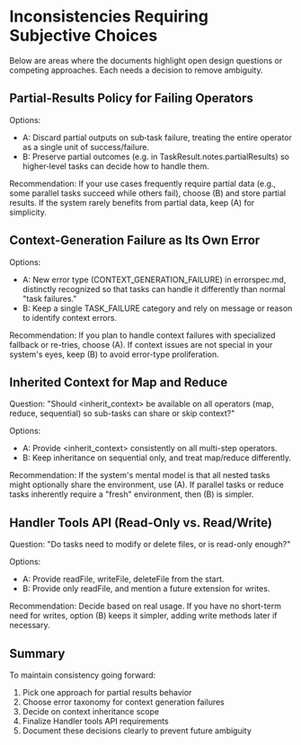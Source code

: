 # Inconsistencies Requiring Subjective Choices

Below are areas where the documents highlight open design questions or competing approaches. Each needs a decision to remove ambiguity.

## Partial-Results Policy for Failing Operators

Options:
- A: Discard partial outputs on sub‐task failure, treating the entire operator as a single unit of success/failure.
- B: Preserve partial outcomes (e.g. in TaskResult.notes.partialResults) so higher‐level tasks can decide how to handle them.

Recommendation: If your use cases frequently require partial data (e.g., some parallel tasks succeed while others fail), choose (B) and store partial results. If the system rarely benefits from partial data, keep (A) for simplicity.

## Context-Generation Failure as Its Own Error

Options:
- A: New error type (CONTEXT_GENERATION_FAILURE) in errorspec.md, distinctly recognized so that tasks can handle it differently than normal "task failures."
- B: Keep a single TASK_FAILURE category and rely on message or reason to identify context errors.

Recommendation: If you plan to handle context failures with specialized fallback or re-tries, choose (A). If context issues are not special in your system's eyes, keep (B) to avoid error-type proliferation.

## Inherited Context for Map and Reduce

Question: "Should <inherit_context> be available on all operators (map, reduce, sequential) so sub-tasks can share or skip context?"

Options:
- A: Provide <inherit_context> consistently on all multi-step operators.
- B: Keep inheritance on sequential only, and treat map/reduce differently.

Recommendation: If the system's mental model is that all nested tasks might optionally share the environment, use (A). If parallel tasks or reduce tasks inherently require a "fresh" environment, then (B) is simpler.

## Handler Tools API (Read-Only vs. Read/Write)

Question: "Do tasks need to modify or delete files, or is read-only enough?"

Options:
- A: Provide readFile, writeFile, deleteFile from the start.
- B: Provide only readFile, and mention a future extension for writes.

Recommendation: Decide based on real usage. If you have no short-term need for writes, option (B) keeps it simpler, adding write methods later if necessary.

## Summary

To maintain consistency going forward:
1. Pick one approach for partial results behavior
2. Choose error taxonomy for context generation failures
3. Decide on context inheritance scope
4. Finalize Handler tools API requirements
5. Document these decisions clearly to prevent future ambiguity
